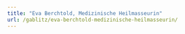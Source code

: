 ```yaml
---
title: "Eva Berchtold, Medizinische Heilmasseurin"
url: /gablitz/eva-berchtold-medizinische-heilmasseurin/
---
```

